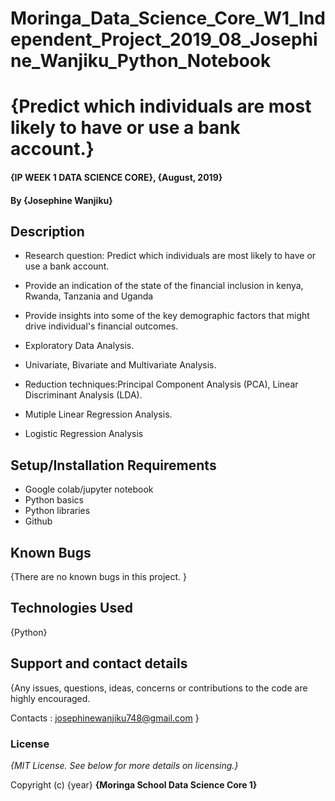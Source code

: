 # Moringa_Data_Science_Core_W1_Independent_Project_2019_08_Josephine_Wanjiku_Python_Notebook

# {Predict which individuals are most likely to have or use a bank account.}

#### {IP WEEK 1 DATA SCIENCE CORE}, {August, 2019}

#### By **{Josephine Wanjiku}**

## Description

 * Research question: Predict which individuals are most likely to have or use a bank account.

 * Provide an indication of the state of the financial inclusion in kenya, Rwanda, Tanzania and Uganda

 * Provide insights into some of the key demographic factors that might drive individual's financial outcomes.

 * Exploratory Data Analysis.

 * Univariate, Bivariate and Multivariate Analysis.

 * Reduction techniques:Principal Component Analysis (PCA), Linear Discriminant Analysis (LDA).

 * Mutiple Linear Regression Analysis.
 
 * Logistic Regression Analysis

## Setup/Installation Requirements

* Google colab/jupyter notebook
* Python basics
* Python libraries
* Github

## Known Bugs

{There are no known bugs in this project. }

## Technologies Used

{Python}

## Support and contact details

{Any issues, questions, ideas, concerns or contributions to the code are highly encouraged.

 Contacts : josephinewanjiku748@gmail.com }
 
### License
*{MIT License.  See below for more details on licensing.}*

Copyright (c) {year} **{Moringa School Data Science Core 1}**

